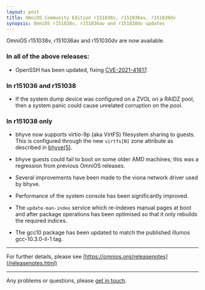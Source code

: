 ```yaml
---
layout: post
title: OmniOS Community Edition r151038v, r151036av, r151030dv
synopsis: OmniOS r151038v, r151036av and r151030dv updates
---
```

OmniOS r151038v, r151036av and r151030dv are now available.

### In all of the above releases:

* OpenSSH has been updated, fixing
  [CVE-2021-41617](https://cve.mitre.org/cgi-bin/cvename.cgi?name=CVE-2021-41617).

### In r151036 and r151038

* If the system dump device was configured on a ZVOL on a RAIDZ pool, then
  a system panic could cause unrelated corruption on the pool.

### In r151038 only

* bhyve now supports virtio-9p (aka VirtFS) filesystem sharing to guests.
  This is configured through the new `virtfs[N]` zone attribute as described
  in [bhyve(5)](https://man.omnios.org/bhyve.5).

* bhyve guests could fail to boot on some older AMD machines; this was a
  regression from previous OmniOS releases.

* Several improvements have been made to the viona network driver used by
  bhyve.

* Performance of the system console has been significantly improved.

* The `update-man-index` service which re-indexes manual pages at boot and
  after package operations has been optimised so that it only rebuilds the
  required indices.

* The gcc10 package has been updated to match the published illumos
  gcc-10.3.0-il-1 tag.


---

For further details, please see
[https://omnios.org/releasenotes](/releasenotes.html)

---

Any problems or questions, please [get in touch](/about/contact.html).


